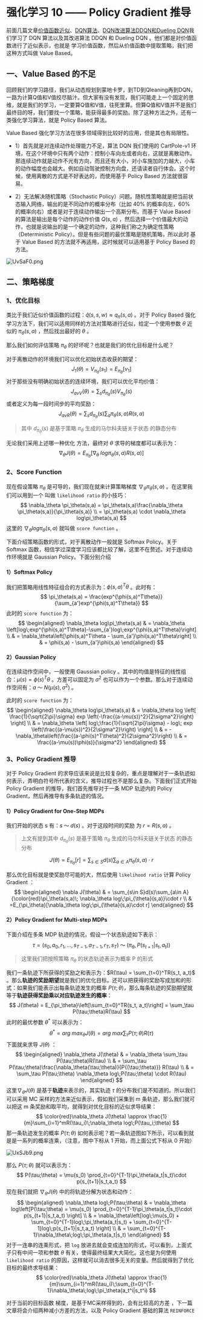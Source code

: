 # 强化学习 10 —— Policy Gradient 推导

前面几篇文章[价值函数近似](https://blog.csdn.net/november_chopin/article/details/107911868)、[DQN算法](https://blog.csdn.net/november_chopin/article/details/107912720)、[DQN改进算法DDQN和Dueling DQN](https://blog.csdn.net/november_chopin/article/details/107913317)我们学习了 DQN 算法以及其改进算法 DDQN 和 Dueling DQN 。他们都是对价值函数进行了近似表示，也就是 学习价值函数，然后从价值函数中提取策略，我们把这种方式叫做 Value Based。

## 一、Value Based 的不足

回顾我们的学习路径，我们从动态规划到蒙地卡罗，到TD到Qleaning再到DQN，一路为计算Q值和V值绞尽脑汁。但大家有没有发现，我们可能走上一个固定的思维，就是我们的学习，一定要算Q值和V值，往死里算。但算Q值和V值并不是我们最终目的呀，我们要找一个策略，能获得最多的奖励。除了这种方法之外，还有一类强化学习算法，就是 Policy Based 算法。

Value Based 强化学习方法在很多领域得到比较好的应用，但是其也有局限性。

- 1）首先就是对连续动作处理能力不足，算法 DQN 我们使用的 CartPole-v1 环境，在这个环境中只有两个动作：控制小车向左或者向右，这就是离散动作。那连续动作就是动作不光有方向，而且还有大小，对小车施加的力越大，小车的动作幅度也会越大。例如自动驾驶控制方向盘，还请读者自行体会。这个时候，使用离散的方式是不好表达的，而使用基于 Policy Based 方法就很容易。

- 2）无法解决随机策略（Stochastic Policy）问题。随机性策略就是把当前状态输入网络，输出的是不同动作的概率分布（比如 40% 的概率向左，60% 的概率向右）或者是对于连续动作输出一个高斯分布。而基于 Value Based 的算法是输出是每个动作的动作价值 $Q(s,a)$ ，然后选择一个价值最大的动作，也就是说输出的是一个确定的动作，这种我们称之为确定性策略（Deterministic Policy）。但是有些问题的最优策略是随机策略，所以此时 基于 Value Based 的方法就不再适用，这时候就可以适用基于 Policy Based 的方法。

![UvSaF0.png](https://s1.ax1x.com/2020/07/24/UvSaF0.png)

## 二、策略梯度

### 1、优化目标

类比于我们近似价值函数的过程：$\hat{q}(s, s, w) \approx q_\pi(s, a)$ 。对于 Policy Based 强化学习方法下，我们可以适用同样的方法对策略进行近似，给定一个使用参数 $\theta$ 近似的 $\pi_\theta(s,a)$ ，然后找出最好的 $\theta$ 。

那么我们如何评估策略 $\pi_\theta$ 的好坏呢？也就是我们的优化目标是什么呢？

对于离散动作的环境我们可以优化初始状态收获的期望：
$$
J_1(\theta) = V_{\pi_\theta}(s_1) = E_{\pi_\theta}[v_1]
$$
对于那些没有明确初始状态的连续环境，我们可以优化平均价值：
$$
J_{avV}(\theta) = \sum_sd_{\pi_{\theta}}(s)V_{\pi_\theta}(s)
$$
或者定义为每一段时间步的平均奖励：
$$
J_{avR}(\theta) = \sum_sd_{\pi_\theta}(s)\sum_a\pi_\theta(s,a)R(s,a)
$$

> 其中 $d_{\pi_\theta}(s)$ 是基于策略 $\pi_\theta$ 生成的马尔科夫链关于状态 的静态分布

无论我们采用上述哪一种优化 方法，最终对 $\theta$ 求导的梯度都可以表示为：
$$
\nabla_\theta J(\theta) = E_{\pi_\theta}[\nabla_\theta\;log\pi_\theta(s,a)R(s,a)]
$$

### 2、Score Function

现在假设策略 $\pi_\theta$ 是可导的，我们现在就来计算策略梯度 $\nabla_\theta \pi_\theta(s,a)$ 。在这里我们可以用到一个 叫做 `likelihood ratio` 的小技巧：
$$
\nabla_\theta \pi_\theta(s,a) = \pi_\theta(s,a)\frac{\nabla_\theta \pi_\theta(s,a)}{\pi_\theta(s,a)} \\
= \pi_\theta(s,a) \cdot \nabla_\theta log\pi_\theta(s,a)
$$
这里的 $\nabla_\theta log\pi_\theta(s,a)$ 就叫做 `score function` 。

下面介绍策略函数的形式，对于离散动作一般就是 Softmax Policy。关于 Softmax 函数，相信学过深度学习应该都比较了解，这里不在赘述。对于连续动作环境就是 Gaussian Policy。下面分别介绍

#### 1）Softmax Policy

我们把策略用线性特征组合的方式表示为：$\phi(s,a)^T\theta$ 。此时有：
$$
\pi_\theta(s,a) = \frac{exp^{\phi(s,a)^T\theta}}{\sum_{a'}exp^{\phi(s,a)^T\theta}}
$$
此时的 `score function` 为：
$$
\begin{aligned}
\nabla_\theta log\pi_\theta(s,a) & = \nabla_\theta \left[log\;exp^{\phi(s,a)^T\theta}-\sum_{a'}log\;exp^{\phi(s,a)^T\theta}\right] \\
& = \nabla_\theta\left[\phi(s,a)^T\theta - \sum_{a'}\phi(s,a)^T\theta\right] \\
& = \phi(s,a) - \sum_{a'}\phi(s,a)
\end{aligned}
$$

#### 2）Gaussian Policy

在连续动作空间中，一般使用 Gaussian policy 。其中的均值是特征的线性组合：$\mu(s) = \phi(s)^T\theta$ 。方差可以固定为 $\sigma^2$ 也可以作为一个参数。那么对于连续动作空间有：$a\;～ \;N(\mu(s), \sigma^2)$ 。

此时的 `score function` 为：
$$
\begin{aligned}
\nabla_\theta log\pi_\theta(s,a) & = \nabla_\theta log \left[ \frac{1}{\sqrt{2\pi}\sigma} exp \left(-\frac{(a-\mu(s))^2}{2\sigma^2}\right) \right] \\
& = \nabla_\theta \left[ log\;\frac{1}{\sqrt{2\pi}\sigma} - log\; exp \left(\frac{(a-\mu(s))^2}{2\sigma^2}\right) \right] \\
& = - \nabla_\theta\left(\frac{(a-\phi(s)^T\theta)^2}{2\sigma^2}\right) \\
& = \frac{(a-\mu(s))\phi(s)}{\sigma^2}
\end{aligned}
$$

### 3、Policy Gradient 推导

对于 Policy Gradient 的求导应该来说是比较复杂的，重点是理解对于一条轨迹如何表示，弄明白符号所代表的含义，推导过程也不是那么复杂。下面我们正式开始 Policy Gradient 的推导，我们首先推导对于一条 MDP 轨迹内的 Policy Gradient，然后再推导有多条轨迹的情况。

#### 1）Policy Gradient for One-Step MDPs

我们开始的状态 s 有：$s\;～\;d(s)$ 。对于这段时间的奖励 为 $r = R(s,a)$ 。

> 上文有提到其中 $d_{\pi_\theta}(s)$ 是基于策略 $\pi_\theta$ 生成的马尔科夫链关于状态 的静态分布

$$
J(\theta) = E_{\pi_\theta}[r] = \sum_{s\in S}d(s)\sum_{a\in A}\pi_\theta(s,a)\cdot r
$$

那么优化目标就是使奖励尽可能的大，然后使用 `likelihood ratio` 计算 Policy Gradient ：
$$
\begin{aligned}
\nabla J(\theta) & = \sum_{s\in S}d(s)\sum_{a\in A}{\color{red}\pi_\theta(s,a)\; \nabla_\theta log\;\pi_{\theta}(s,a)}\cdot r \\
& =E_{\pi_\theta}[\nabla_\theta log\;\pi_{\theta}(s,a)\cdot r]
\end{aligned}
$$

#### 2）Policy Gradient for Multi-step MDPs

下面介绍在多条 MDP 轨迹的情况，假设一个状态轨迹如下表示：
$$
\tau = (s_0, a_0, r_1,\ldots,s_{T-1}, a_{T-1}, r_T, s_T)\;～\;(\pi_\theta,P(s_{t+1}|s_t, a_t))
$$

> 这里我们把按照策略 $\pi_\theta$ 的状态轨迹表示为概率 P 的形式

我们一条轨迹下所获得的奖励之和表示为：$R(\tau) = \sum_{t=0}^TR(s_t, a_t)$ 。那么**轨迹的奖励期望**就是我们的优化目标。还可以把获得的奖励写成加和的形式：如果我们能表示出每条轨迹发生的概率 $P(\tau;\theta)$，那么每条轨迹的奖励期望就等于**轨迹获得奖励乘以对应轨迹发生的概率**：
$$
J(\theta) = E_{\pi_\theta}\left[\sum_{t=0}^TR(s_t, a_t)\right] = \sum_\tau P(\tau;\theta)R(\tau)
$$
此时的最优参数 $\theta^*$ 可以表示为：
$$
\theta^* = arg\;max_\theta J(\theta) = arg\;max \sum_\tau P(\tau;\theta)R(\tau)
$$
下面就来求导 $J(\theta)$ ：
$$
\begin{aligned}
\nabla_\theta J(\theta) & = \nabla_\theta \sum_\tau P(\tau;\theta)R(\tau) \\
& = \sum_\tau P(\tau;\theta)\frac{\nabla_\theta(\tau;\theta)}{P{(\tau;\theta)}} R(\tau) \\
& = \sum_\tau P(\tau;\theta) \nabla_\theta log\;P(\tau;\theta) \cdot R(\tau)
\end{aligned}
$$
这里$\nabla_\theta J(\theta)$ 是基于**轨迹**来表示的，其实轨迹 $\tau$ 的分布我们是不知道的。所以我们可以采用 MC 采样的方法来近似表示，假如我们采集到 m 条轨迹，那么我们就可以把这 m 条奖励和取平均，就得到对优化目标的近似求导结果：
$$
\color{red}\nabla_\theta J(\theta) \approx \frac{1}{m}\sum_{i=1}^mR(\tau_i)\;\nabla_\theta log\;P(\tau_i;\theta)
$$
那一条轨迹发生的概率 $P(\tau;\theta)$ 如何表示呢？若一条轨迹图如下所示，可以看到就是是一系列的概率连乘，（注意，图中下标从 1 开始，而上面公式下标从 0 开始）

![UxSJb9.png](https://s1.ax1x.com/2020/07/24/UxSJb9.png)

那么 $P(\tau;\theta)$ 就可以表示为：
$$
P(\tau;\theta) = \mu(s_0) \prod_{t=0}^{T-1}\pi_\theta(a_t|s_t)\cdot p(s_{t+1}|s_t,a_t)
$$
现在我们就把 $\nabla_\theta J(\theta)$ 中的将轨迹分解为状态和动作：
$$
\begin{aligned}
\nabla_\theta log\;P(\tau;\theta) & = \nabla_\theta log\left[P(\tau;\theta) = \mu(s_0) \prod_{t=0}^{T-1}\pi_\theta(a_t|s_t)\cdot p(s_{t+1}|s_t,a_t) \right] \\
& = \nabla_\theta\left[log\;\mu(s_0) + \sum_{t=0}^{T-1}log\;\pi_\theta(a_t|s_t) + \sum_{t=0}^{T-1}log\;p(s_{t+1}|s_t,a_t) \right] \\
& = \sum_{t=0}^{T-1}\nabla_\theta\;log\;\pi_\theta(a_t|s_t)
\end{aligned}
$$
对于一连串的连乘形式，把 `log` 放进去就会变成连加的形式，可以看到，上面式子只有中间一项和参数 $\theta$ 有关，使得最终结果大大简化。这也是为何使用 `likelihood ratio`  的原因，这样就可以消去很多无关的变量。然后就得到了优化目标的最终求导结果：
$$
\color{red}\nabla_\theta J(\theta) \approx \frac{1}{m}\sum_{i=1}^mR(\tau_i)\;\sum_{t=0}^{T-1}\nabla_\theta\;log\;\pi_\theta(a_t^i|s_t^i)
$$

对于当前的目标函数 梯度，是基于MC采样得到的，会有比较高的方差 ，下一篇文章将会介绍两种减小方差的方法，以及 Policy Gradient 基础的算法 `REINFORCE` 

